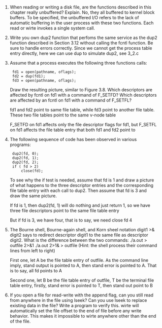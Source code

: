 1. When reading or writing a disk file, are the functions described in this chapter really unbuffered? Explain.
    No, they all buffered to kernel block buffers. To be specified, the unbuffered I/O refers to the lack of automatic buffering in the user process with these two functions. Each read or wirte invokes a single system call.

2. Write you own dup2 function that perfoms the same service as the dup2 function described in Section 3.12 without calling the fcntl function. Be sure to handle errors correctly.
    Since we cannot get the process table entry directly, here we can use dup to simulate dup2, see 3_2.c


3. Assume that a process executes the following three functions calls:

        fd1 = open(pathname, oflags);
        fd2 = dup(fd1);
        fd3 = open(pathname, oflags);

    Draw the resulting picture, similar to Figure 3.8. Which descriptors are affected by fcntl on fd1 with a command of F_SETFD? Which descriptors are affected by an fcntl on fd1 with a command of F_SETFL? 
    
    fd1 and fd2 point to same file table, while fd3 point to another file table. These two file tables point to the same v-node table

    F_SETFD on fd1 affects only the file descriptor flags for fd1, but F_SETFL on fd1 affects the file table entry that both fd1 and fd2 point to

4. The following sequence of code has been observed in various programs:

        dup2(fd, 0);
        dup2(fd, 1);
        dup2(fd, 2);
        if ( fd > 2)
            close(fd);

    To see why the if test is needed, assume that fd is 1 and draw a picture of what happens to the three descriptor entries and the corresponding file table entry with each call to dup2. Then assume that fd is 3 and draw the same picture.

    If fd is 1, then dup2(fd, 1) will do nothing and just return 1, so we have three file descriptors point to the same file table entry

    But if fd is 3, we have four, that is to say, we need close fd 4

5. The Bourne shell, Bourne-again shell, and Korn sheel notation
        digit1 >& digit2
    says to redirect descriptor digit1 to the same file as descriptor digit2. What is the difference between the two commands:
        ./a.out > outfile  2>&1
        ./a.out 2>1& > outfile
    (Hint: the shell process their command lines from left to right)
    
    First one, let A be the file table entry of outfile. As the command line imply, stand output is pointed to A, then stand error is pointed to A. That is to say, all fd points to A

    Second one, let B be the file table entry of outfile, T be the terminal file table entry, firstly, stand error is pointed to T, then stand out point to B

6. If you open a file for read-write with the append flag, can you still read from anywhere in the file using lseek? Can you use lseek to replace existing data in the file? Write a program to verify this.
    wirte will automatically set the file offset to the end of file before any write behavior. This makes it impossible to wirte anywhere other than the end of the file.

